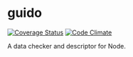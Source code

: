 guido
=====

[![Coverage Status](https://coveralls.io/repos/mkretschek/guido/badge.png)](https://coveralls.io/r/mkretschek/guido)
[![Code Climate](https://codeclimate.com/github/mkretschek/guido.png)](https://codeclimate.com/github/mkretschek/guido)

A data checker and descriptor for Node.

